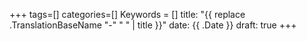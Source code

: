 +++
tags=[]
categories=[]
Keywords = []
title: "{{ replace .TranslationBaseName "-" " " | title }}"
date: {{ .Date }}
draft: true
+++
